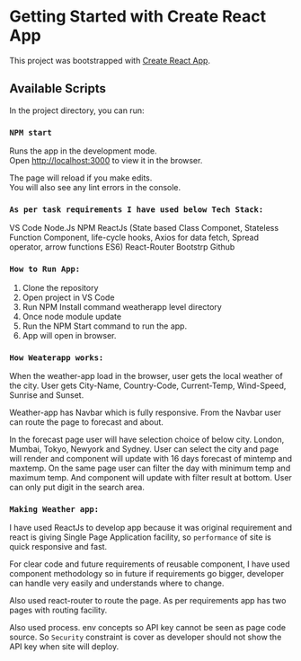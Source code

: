 # Getting Started with Create React App

This project was bootstrapped with [Create React App](https://github.com/facebook/create-react-app).

## Available Scripts

In the project directory, you can run:

### `NPM start`

Runs the app in the development mode.\
Open [http://localhost:3000](http://localhost:3000) to view it in the browser.

The page will reload if you make edits.\
You will also see any lint errors in the console.


### `As per task requirements I have used below Tech Stack:`
VS Code
Node.Js
NPM
 ReactJs 
(State based Class Componet, Stateless Function Component, life-cycle hooks, Axios for data fetch, Spread operator, arrow functions ES6)
React-Router
Bootstrp
Github


### `How to Run App:`
1.	Clone the repository
2.	Open project in VS Code
3.	Run NPM Install command weatherapp level directory
4.	Once node module update
5.	Run the NPM Start command to run the app.
6.	App will open in browser.


### `How Weaterapp works:`
When the weather-app load in the browser, user gets the local weather of the city.
User gets City-Name, Country-Code, Current-Temp, Wind-Speed, Sunrise and Sunset.

Weather-app has Navbar which is fully responsive. From the Navbar user can route the page to forecast and about.

In the forecast page user will have selection choice of below city.
London, Mumbai, Tokyo, Newyork and Sydney.
User can select the city and page will render and component will update with 16 days forecast of mintemp and maxtemp. 
On the same page user can filter the day with minimum temp and maximum temp.
And component will update with filter result at bottom.
User can only put digit in the search area.

### `Making Weather app:`

I have used ReactJs to develop app because it was original requirement and react is giving Single Page Application facility, so `performance` of site is quick responsive and fast.

For clear code and future requirements of reusable component, I have used component methodology so in future if requirements go bigger, developer can handle very easily and understands where to change.

Also used react-router to route the page. As per requirements app has two pages with routing facility. 

Also used process. env concepts so API key cannot be seen as page code source. So `Security` constraint is cover as developer should not show the API key when site will deploy.  


